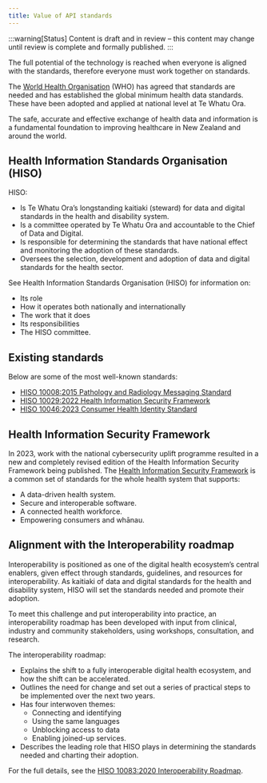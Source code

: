 ```yaml
---
title: Value of API standards
---
```


:::warning[Status]
Content is draft and in review – this content may change until review is complete and formally published.
:::

The full potential of the technology is reached when everyone is aligned with the standards, therefore everyone must work together on standards.

The [World Health Organisation](https://www.who.int/) (WHO) has agreed that standards are needed and has established the global minimum health data standards. These have been adopted and applied at national level at Te Whatu Ora.

The safe, accurate and effective exchange of health data and information is a fundamental foundation to improving healthcare in New Zealand and around the world.

## Health Information Standards Organisation (HISO)

HISO:

- Is Te Whatu Ora’s longstanding kaitiaki (steward) for data and digital standards in the health and disability system.
- Is a committee operated by Te Whatu Ora and accountable to the Chief of Data and Digital.
- Is responsible for determining the standards that have national effect and monitoring the adoption of these standards.
- Oversees the selection, development and adoption of data and digital standards for the health sector.

See Health Information Standards Organisation (HISO) for information on:

- Its role
- How it operates both nationally and internationally
- The work that it does
- Its responsibilities
- The HISO committee.

## Existing standards

Below are some of the most well-known standards:

- [HISO 10008:2015 Pathology and Radiology Messaging Standard](https://www.tewhatuora.govt.nz/assets/Our-health-system/Digital-health/Health-information-standards/hiso-10008-2-2015-path-and-rads-messaging-standard-nov-2021.docx)
- [HISO 10029:2022 Health Information Security Framework](https://www.tewhatuora.govt.nz/publications/health-information-security-framework/)
- [HISO 10046:2023 Consumer Health Identity Standard](https://www.tewhatuora.govt.nz/publications/hiso-100462023-consumer-health-identity-standard/)

## Health Information Security Framework

In 2023, work with the national cybersecurity uplift programme resulted in a new and completely revised edition of the Health Information Security Framework being published.
The [Health Information Security Framework](https://www.tewhatuora.govt.nz/publications/health-information-security-framework/) is a common set of standards for the whole health system that supports:

- A data-driven health system.
- Secure and interoperable software.
- A connected health workforce.
- Empowering consumers and whānau.

## Alignment with the Interoperability roadmap

Interoperability is positioned as one of the digital health ecosystem’s central enablers, given effect through standards, guidelines, and resources for interoperability. As kaitiaki of data and digital standards for the health and disability system, HISO will set the standards needed and promote their adoption.

To meet this challenge and put interoperability into practice, an interoperability roadmap has been developed with input from clinical, industry and community stakeholders, using workshops, consultation, and research.

The interoperability roadmap:

- Explains the shift to a fully interoperable digital health ecosystem, and how the shift can be accelerated.
- Outlines the need for change and set out a series of practical steps to be implemented over the next two years.
- Has four interwoven themes:
  - Connecting and identifying
  - Using the same languages
  - Unblocking access to data
  - Enabling joined-up services.
- Describes the leading role that HISO plays in determining the standards needed and charting their adoption.

For the full details, see the [HISO 10083:2020 Interoperability Roadmap](https://www.tewhatuora.govt.nz/assets/Our-health-system/Digital-health/Health-information-standards/hiso-10083-2020-interoperability-roadmap-11sept2020.pdf).
